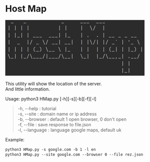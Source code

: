 <h1>Host Map</h1>

![logo](img/logo.png)

This utility will show the location of the server.  
And little information.

Usage: python3 HMap.py [-h][-s][-b][-f][-l]

>-h, --help : tutorial  
-s, --site : domain name or ip address  
-b, --browser : default 1 open browser, 0 don't open  
-f, --file : save response to file.json  
-l, --language : language google maps, default uk  

Example:

    python3 HMap.py -s google.com -b 1 -l en
    python3 HMap.py --site google.com --browser 0 --file rez.json
